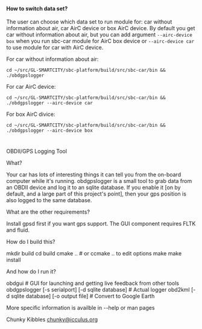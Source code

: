 
#### How to switch data set?
The user can choose which data set to run module for: car without information about air, car AirC device or box AirC device. By default you get car without information about air, but you can add argument ```--airc-device box``` when you run sbc-car module for AirC box device or ```--airc-device car``` to use module for car with AirC device.

For car without information about air:
```
cd ~/src/GL-SMARTCITY/sbc-platform/build/src/sbc-car/bin && ./obdgpslogger
```
For car AirC device:
```
cd ~/src/GL-SMARTCITY/sbc-platform/build/src/sbc-car/bin && ./obdgpslogger --airc-device car
```
For box AirC divice:

```
cd ~/src/GL-SMARTCITY/sbc-platform/build/src/sbc-car/bin && ./obdgpslogger --airc-device box
```
#
OBDII/GPS Logging Tool


What?

Your car has lots of interesting things it can tell you from the
on-board computer while it's running. obdgpslogger is a small tool
to grab data from an OBDII device and log it to an sqlite database.
If you enable it [on by default, and a large part of this project's
point], then your gps position is also logged to the same database.


What are the other requirements?

Install gpsd first if you want gps support.
The GUI component requires FLTK and fluid.


How do I build this?

mkdir build
cd build
cmake .. # or ccmake .. to edit options
make
make install


And how do I run it?

obdgui # GUI for launching and getting live feedback from other tools
obdgpslogger [-s serialport] [-d sqlite database] # Actual logger
obd2kml [-d sqlite database] [-o output file] # Convert to Google Earth

More specific information is availble in --help or man pages


Chunky Kibbles
chunky@icculus.org
